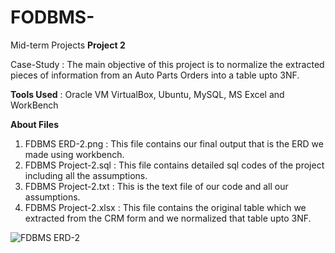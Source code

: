 # FODBMS-
Mid-term Projects
**Project 2**

Case-Study : The main objective of this project is to normalize the extracted pieces of information from an Auto Parts Orders into a table upto 3NF.

**Tools Used** : Oracle VM VirtualBox, Ubuntu, MySQL, MS Excel and WorkBench

**About Files**
1. FDBMS ERD-2.png : This file contains our final output that is the ERD we made using workbench.
2. FDBMS Project-2.sql : This file contains detailed sql codes of the project including all the assumptions.
3. FDBMS Project-2.txt : This is the text file of our code and all our assumptions.
4. FDBMS Project-2.xlsx : This file contains the original table which we extracted from the CRM
form and we normalized that table upto 3NF. 

![FDBMS ERD-2](https://user-images.githubusercontent.com/93214225/157720017-6673efb9-dcf3-48fe-8726-57f263b0d195.png)
